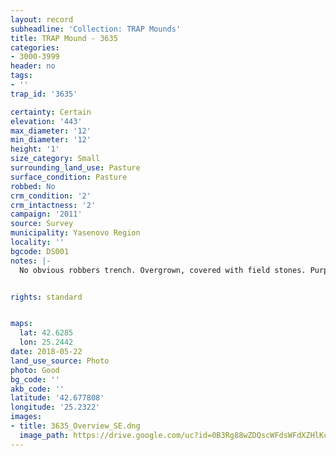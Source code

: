 ```yaml
---
layout: record
subheadline: 'Collection: TRAP Mounds'
title: TRAP Mound - 3635
categories:
- 3000-3999
header: no
tags:
- ''
trap_id: '3635'

certainty: Certain
elevation: '443'
max_diameter: '12'
min_diameter: '12'
height: '1'
size_category: Small
surrounding_land_use: Pasture
surface_condition: Pasture
robbed: No
crm_condition: '2'
crm_intactness: '2'
campaign: '2011'
source: Survey
municipality: Yasenovo Region
locality: ''
bgcode: DS001
notes: |-
  No obvious robbers trench. Overgrown, covered with field stones. Purple survey mark on top.


rights: standard


maps:
  lat: 42.6285
  lon: 25.2442
date: 2018-05-22
land_use_source: Photo
photo: Good
bg_code: ''
akb_code: ''
latitude: '42.677808'
longitude: '25.2322'
images:
- title: 3635_Overview_SE.dng
  image_path: https://drive.google.com/uc?id=0B3Rg88wZDQscWFdsWFdXZHlKczA
---
```

